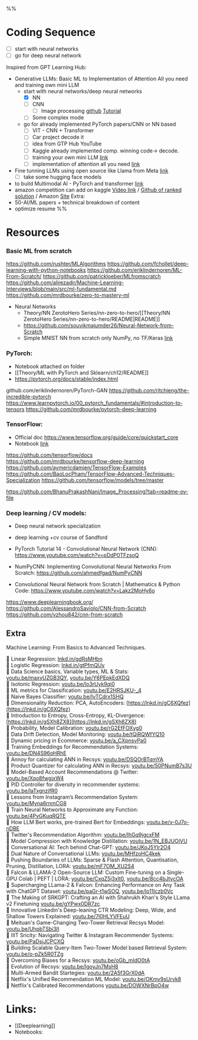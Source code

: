 %%

# Coding Sequence

- [ ] start with neural networks
- [ ] go for deep neural network

Inspired from GPT Learning Hub:
- Generative LLMs: Basic ML to Implementation of Attention All you need and training own mini LLM
	- start with neural networks/deep neural networks
		- [x] NN
		- [ ] CNN 
			- [ ] Image processing [github](https://github.com/BhanuPrakashNani/Image_Processing?tab=readme-ov-file) [Tutorial](https://github.com/askitlouder/Image-Processing-Tutorials)
		- [ ] Some complex mode
	- go for already implemented PyTorch papers/CNN or NN based
		- [ ] VIT - CNN + Transformer
		- [ ] Car project decode it
		- [ ] idea from GTP Hub YouTube
		- [ ] Kaggle already implemented comp. winning code-> decode.
		- [ ] training your own mini LLM [link](https://www.google.com/search?sca_esv=a88b1582b82b9395&rlz=1C1UEAD_en-GBIN1073IN1073&biw=1920&bih=869&sxsrf=ADLYWILY5Ox0diBU79ZdAMV8bmIN8LO2pA:1731785005592&q=training+your+own+mini+LLM&tbm=vid&source=lnms&fbs=AEQNm0CvspUPonaF8UH5s_LBD3JPX4RSeMPt9v8oIaeGMh2T2PRrsfVPlQRxSTpQ4UUI6wfsFlEVaMALnJjEZtYpSTLmUV5oGF4fnHSG0LbvLjVKUV0IWX-9yHknaXpsINbxRPK_rD0aGBXyqo-cUa2T6ZySNg4d875n-vXkSutq7bWvEyjXRQuBfWktFSUkoyoeiqhKHNE-BZiSEnsk93CG_Dl8i5jDTw&sa=X&ved=2ahUKEwiwutfwyeGJAxXhUWwGHR4PNSwQ0pQJegQIERAB)
		- [ ] implementation of attention all you need [link](https://www.google.com/search?sca_esv=a88b1582b82b9395&rlz=1C1UEAD_en-GBIN1073IN1073&sxsrf=ADLYWILDKywN5vMXyR9_XxXcJJIjI3cwKg:1731784949211&q=implementing+Attention+Is+All+You+Need&tbm=vid&source=lnms&fbs=AEQNm0CvJOjjOlYGHpeb6_mX0N9Pz_0vXmyFV6JRst0G88bAGyAKbn3N-PJtAQ9FF1FHZrb3Vxmn8XVEU7WdIN3ev85T-c9yjSuUQM7DyejoPmLMLBxzIHnbdRCYBmryCtnMt_A6w4k9cULSoBpLrQj8FRnSr6R4dg1dQPiX7wbTGa4jNRr-1EsMaELCwmIPmbwPfYZhNgPaqfijDAjpxqO9DWXY4bKmNw&sa=X&ved=2ahUKEwjunebVyeGJAxU_UGcHHaWABCMQ0pQJegQIEhAB&biw=1920&bih=869&dpr=1)

- Fine tunning LLMs using open source like Llama from Meta [link](https://www.google.com/search?q=fine+tune+open+source+models+like+Llama+from+Meta+(without+an+expensive+GPU).&rlz=1C1UEAD_en-GBIN1073IN1073&sourceid=chrome&ie=UTF-8)
	- [ ] take some hugging face models

- to build Multimodal AI - PyTorch and transformer [link](https://www.google.com/search?q=how+to+build+multimodal+AI+pytorch+transformers&sca_esv=a88b1582b82b9395&rlz=1C1UEAD_en-GBIN1073IN1073&sxsrf=ADLYWIK2BnE1C7csUJqtna1ks5vQGcp-Jg%3A1731785123846&ei=o_E4Z-uvM_qhnesPxo_DmAQ&ved=0ahUKEwirjYmpyuGJAxX6UGcHHcbHEEMQ4dUDCA8&uact=5&oq=how+to+build+multimodal+AI+pytorch+transformers&gs_lp=Egxnd3Mtd2l6LXNlcnAiL2hvdyB0byBidWlsZCBtdWx0aW1vZGFsIEFJIHB5dG9yY2ggdHJhbnNmb3JtZXJzMgUQIRigATIFECEYoAFI3IkBULIFWJ-GAXADeAKQAQCYAb0CoAHuJ6oBCDAuMTUuNy4yuAEDyAEA-AEBmAIcoALfKMICBBAAGEfCAgYQABgWGB7CAgsQABiABBiGAxiKBcICCBAAGIAEGKIEwgIHECEYoAEYCsICBBAhGBXCAgUQIRifBZgDAIgGAZAGCJIHCDQuMTMuOS4yoAe1Ug&sclient=gws-wiz-serp)
- amazon competition can add on kaggle [Video link](https://www.twitch.tv/videos/1804684510) /  [Github of ranked solution](https://github.com/greenfish8090/AmazonML?tab=readme-ov-file) / Amazon [Site](https://www.hackerearth.com/challenges/competitive/amazon-ml-challenge-2023/leaderboard/)
Extra: 
- 50-AI/ML papers + technical breakdown of content
- optimize resume
%%

# Resources

### Basic ML from scratch
https://github.com/rushter/MLAlgorithms
https://github.com/fchollet/deep-learning-with-python-notebooks
https://github.com/eriklindernoren/ML-From-Scratch/
https://github.com/patrickloeber/MLfromscratch
https://github.com/alirezadir/Machine-Learning-Interviews/blob/main/src/ml-fundamental.md
https://github.com/mrdbourke/zero-to-mastery-ml

- Neural Networks
	- Theory/NN ZerotoHero Series/nn-zero-to-hero/[[Theory/NN ZerotoHero Series/nn-zero-to-hero/README|README]]
	- https://github.com/souvikmajumder26/Neural-Network-from-Scratch
	- Simple MNIST NN from scratch only NumPy, no TF/Keras [link](https://www.kaggle.com/code/wwsalmon/simple-mnist-nn-from-scratch-numpy-no-tf-keras)
### PyTorch:

- Notebook attached on folder
- [[Theory/ML with PyTorch and Sklearn/ch12/README]]
- https://pytorch.org/docs/stable/index.html

github.com/eriklindernoren/PyTorch-GAN
https://github.com/ritchieng/the-incredible-pytorch
https://www.learnpytorch.io/00_pytorch_fundamentals/#introduction-to-tensors
https://github.com/mrdbourke/pytorch-deep-learning

### TensorFlow:
- Official doc https://www.tensorflow.org/guide/core/quickstart_core
- Notebook [link](https://github.com/vg11072001/Machine-Learning/blob/4fdcffddc18a88f6f9e4601ab914cb55bba4f06b/ml%20notes/MLCoding/tensorflowtrain.ipynb)

https://github.com/tensorflow/docs
https://github.com/mrdbourke/tensorflow-deep-learning
https://github.com/aymericdamien/TensorFlow-Examples
https://github.com/BaoLocPham/TensorFlow-Advanced-Techniques-Specialization
https://github.com/tensorflow/models/tree/master


https://github.com/BhanuPrakashNani/Image_Processing?tab=readme-ov-file

### Deep learning / CV models:
- Deep neural network specialization
- deep learning +cv course of Sandford

- PyTorch Tutorial 14 - Convolutional Neural Network (CNN): https://www.youtube.com/watch?v=pDdP0TFzsoQ
 - NumPyCNN: Implementing Convolutional Neural Networks From Scratch: https://github.com/ahmedfgad/NumPyCNN
 - Convolutional Neural Network from Scratch | Mathematics & Python Code: https://www.youtube.com/watch?v=Lakz2MoHy6o
 
https://www.deeplearningbook.org/
https://github.com/AlessandroSaviolo/CNN-from-Scratch
https://github.com/vzhou842/cnn-from-scratch









## Extra

Machine Learning: From Basics to Advanced Techniques.  

🎯 Linear Regression: [lnkd.in/gdRsMHbn](http://lnkd.in/gdRsMHbn)  
🎯 Logistic Regression: [lnkd.in/gtPfmQUv](http://lnkd.in/gtPfmQUv)  
🎯 Data Science basics, Variable types, ML & Stats: [youtu.be/maxyUZGB3QY](http://youtu.be/maxyUZGB3QY), [youtu.be/Y6PEpkEdXDQ](http://youtu.be/Y6PEpkEdXDQ)  
🎯 Isotonic Regression: [youtu.be/lo3rUyk9qi0](http://youtu.be/lo3rUyk9qi0)  
🎯 ML metrics for Classification: [youtu.be/E2HRSJKU-_4](http://youtu.be/E2HRSJKU-_4)  
🎯 Naive Bayes Classifier: [youtu.be/IvTCdrx1SHQ](http://youtu.be/IvTCdrx1SHQ)  
🎯 Dimensionality Reduction: PCA, AutoEncoders: [https://lnkd.in/gC6XQfez](https://lnkd.in/gC6XQfez)  
🎯 Introduction to Entropy, Cross-Entropy, KL-Divergence: [https://lnkd.in/gSXh8ZX8](https://lnkd.in/gSXh8ZX8)  
🎯 Probability, Model Calibration: [youtu.be/rG2EfFOXyg0](http://youtu.be/rG2EfFOXyg0)  
🎯 Data Drift Detection, Model Monitoring: [youtu.be/tQjRQWfYQ10](http://youtu.be/tQjRQWfYQ10)  
🎯 Dynamic pricing in Ecommerce: [youtu.be/a_CXpnsvPa0](http://youtu.be/a_CXpnsvPa0)  
🎯 Training Embeddings for Recommendation Systems: [youtu.be/DN4S96oHRhE](http://youtu.be/DN4S96oHRhE)  
🎯 Annoy for calculating ANN in Recsys: [youtu.be/DSQOrBTqmYA](http://youtu.be/DSQOrBTqmYA)  
🎯 Product Quantizer for calculating ANN in Recsys: [youtu.be/50PNumB7s3U](http://youtu.be/50PNumB7s3U)  
🎯 Model-Based Account Recommendations @ Twitter: [youtu.be/Xqo8fwgjxW4](http://youtu.be/Xqo8fwgjxW4)  
🎯 PID Controller for diversity in recommender systems: [youtu.be/laTxgnzjfR0](http://youtu.be/laTxgnzjfR0)  
🎯 Lessons from Instagram’s Recommendation System: [youtu.be/Myna6rnmCG8](http://youtu.be/Myna6rnmCG8)  
🎯 Train Neural Networks to Approximate any Function: [youtu.be/4PvGKuqRQTE](http://youtu.be/4PvGKuqRQTE)  
🎯 How LLM Bert works, pre-trained Bert for Embeddings: [youtu.be/v-0J7o-nDBE](http://youtu.be/v-0J7o-nDBE)  
🎯 Twitter's Recommendation Algorithm: [youtu.be/IhGq9jgcxFM](http://youtu.be/IhGq9jgcxFM)  
🎯 Model Compression with Knowledge Distillation: [youtu.be/1N_EBJUOjVU](http://youtu.be/1N_EBJUOjVU)  
🎯 Conversational AI: Tech behind Chat-GPT: [youtu.be/JKoJ5YIr2O4](http://youtu.be/JKoJ5YIr2O4)  
🎯 Dual Nature of Conversational LLMs: [youtu.be/MHfzoHC4kek](http://youtu.be/MHfzoHC4kek)  
🎯 Pushing Boundaries of LLMs: Sparse & Flash Attention, Quantisation, Pruning, Distillation, LORA: [youtu.be/mF7OM_XU2S4](http://youtu.be/mF7OM_XU2S4)  
🎯 Falcon & LLAMA-2 Open-Source LLM: Custom Fine-tuning on a Single-GPU Colab | PEFT | LORA: [youtu.be/CxqZ5j3xlt0](http://youtu.be/CxqZ5j3xlt0), [youtu.be/8cc4bJtycOA](http://youtu.be/8cc4bJtycOA)  
🎯 Supercharging LLama-2 & Falcon: Enhancing Performance on Any Task with ChatGPT Dataset: [youtu.be/paGr-t1wSOQ](http://youtu.be/paGr-t1wSOQ), [youtu.be/lo11Iczb0Vc](http://youtu.be/lo11Iczb0Vc)  
🎯 The Making of SRKGPT: Crafting an AI with Shahrukh Khan's Style LLama v2 Finetuning [youtu.be/gYPwx0DR7zc](http://youtu.be/gYPwx0DR7zc)  
🎯 Innovative Linkedin's Deep-leaning CTR Modeling: Deep, Wide, and Shallow Towers Explained: [youtu.be/7l0HLYVFEuU](http://youtu.be/7l0HLYVFEuU)  
🎯 Meituan's Game-Changing Two-Tower Retrieval Recsys Model: [youtu.be/UhpbTSbi3lI](http://youtu.be/UhpbTSbi3lI)  
🎯 IIIT Sricity: Navigating Twitter & Instagram Recommender Systems: [youtu.be/PaDsiJCPCXQ](http://youtu.be/PaDsiJCPCXQ)  
🎯 Building Scalable Query-Item Two-Tower Model based Retrieval System: [youtu.be/o-pZk5R0TZg](http://youtu.be/o-pZk5R0TZg)  
🎯 Overcoming Biases for a Recsys: [youtu.be/oGb_mIdO0tA](http://youtu.be/oGb_mIdO0tA)  
🎯 Evolution of Recsys: [youtu.be/lgoyJn7MsH8](http://youtu.be/lgoyJn7MsH8)  
🎯 Multi-Armed Bandit Startegies: [youtu.be/2A5f3GrX0dA](http://youtu.be/2A5f3GrX0dA)  
🎯 Netflix's Unified Recommendation ML Model: [youtu.be/OKmv9sUrvk8](http://youtu.be/OKmv9sUrvk8)  
🎯 Netflix's Calibrated Recommendations [youtu.be/DOWXNrBpO4w](http://youtu.be/DOWXNrBpO4w)

# Links:
- [[Deeplearning]]
- Notebooks:
